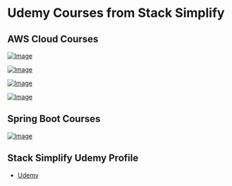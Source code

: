 # Udemy Courses from Stack Simplify


## AWS Cloud Courses
[![Image](https://stacksimplify.com/course-images/AWS-CloudFormation-Simplified.png "AWS CloudFormation - Simplified")](https://www.udemy.com/aws-cloudformation-simplified-hands-on-learning/?couponCode=STACKSIMPLIFY-2019)

[![Image](https://stacksimplify.com/course-images/AWS-Elastic-Beanstalk-Masterclass-BestSeller.png "AWS Elastic Beanstalk - Masterclass")](https://www.udemy.com/course/aws-elastic-beanstalk-master-class/?referralCode=E61CDAE3C5FC938E4325)

[![Image](https://stacksimplify.com/course-images/AWS-CodeCommit-CodeBuild-CodeDeploy-CodePipeline.png "AWS CodeCommit CodeBuild CodeDeploy CodePipeline | Hands On")](https://www.udemy.com/course/aws-codecommit-codebuild-codedeploy-codepipeline-hands-on/?referralCode=6CA7C1A55D475E9DAB3D)

[![Image](https://stacksimplify.com/course-images/AWS-VPC-Transit-Gateway.png "AWS VPC Transit Gateway Hands On Learning")](https://www.udemy.com/course/aws-vpc-transit-gateway/?referralCode=E30B6B20F9D89367A539)

## Spring Boot Courses

[![Image](https://stacksimplify.com/course-images/Master-RESTfulAPI-with-SpringBoot2-in-100-Steps.png "Master RESTful APIs with Spring Boot 2 in 100 Steps")](https://www.udemy.com/course/master-restful-apis-with-spring-boot/?referralCode=BD93DD929A5148B5BBF9)

## Stack Simplify Udemy Profile
- [Udemy](https://www.udemy.com/user/kalyan-reddy-9/)
